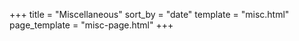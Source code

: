 +++
title = "Miscellaneous"
sort_by = "date"
template = "misc.html"
page_template = "misc-page.html"
+++